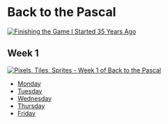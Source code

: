 # Back to the Pascal

[![Finishing the Game I Started 35 Years Ago](https://weph.dev/back-to-the-pascal/bttp.jpg)](https://www.youtube.com/watch?v=EeAz5rUbE9A)

## Week 1

[![Pixels, Tiles, Sprites - Week 1 of Back to the Pascal](https://weph.dev/back-to-the-pascal/bttp-week1.jpg)](https://www.youtube.com/watch?v=eDpfSYvnaWI)

- [Monday](https://github.com/weph/back-to-the-pascal/tree/week1-monday)
- [Tuesday](https://github.com/weph/back-to-the-pascal/tree/week1-tuesday)
- [Wednesday](https://github.com/weph/back-to-the-pascal/tree/week1-wednesday)
- [Thursday](https://github.com/weph/back-to-the-pascal/tree/week1-thursday)
- [Friday](https://github.com/weph/back-to-the-pascal/tree/week1-friday)
